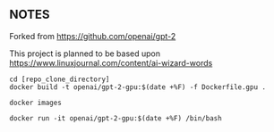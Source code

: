 ## NOTES 
Forked from https://github.com/openai/gpt-2

This project is planned to be based 
upon https://www.linuxjournal.com/content/ai-wizard-words

```
cd [repo_clone_directory]
docker build -t openai/gpt-2-gpu:$(date +%F) -f Dockerfile.gpu .

docker images

docker run -it openai/gpt-2-gpu:$(date +%F) /bin/bash

```

